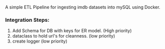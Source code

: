 A simple ETL Pipeline for ingesting imdb datasets into mySQL using Docker.

### Integration Steps:
1. Add Schema for DB with keys for ER model. (High priority)
2. dataclass to hold url's for cleanness. (low priority)
3. create logger (low priority)
